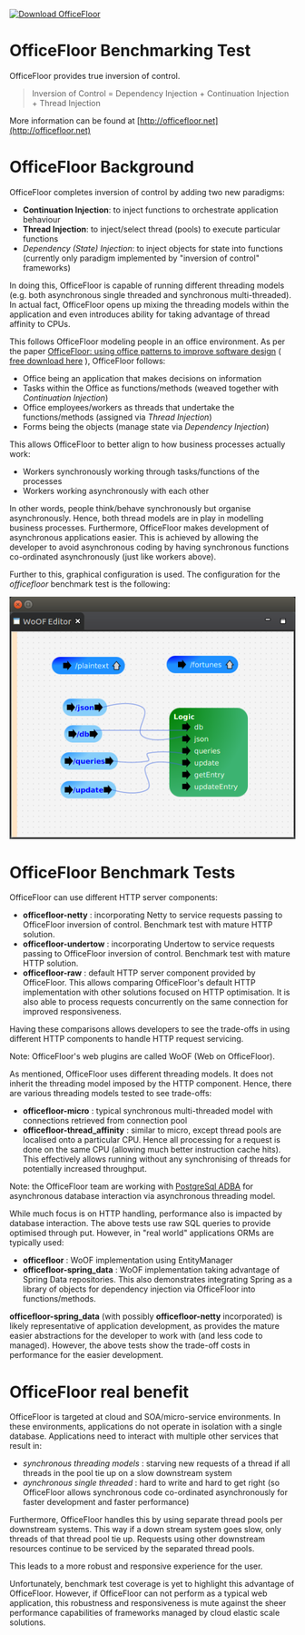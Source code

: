 [![Download OfficeFloor](https://a.fsdn.com/con/app/sf-download-button)](https://sourceforge.net/projects/officefloor/files/latest/download)

# OfficeFloor Benchmarking Test

OfficeFloor provides true inversion of control.

> Inversion of Control = Dependency Injection + Continuation Injection + Thread Injection

More information can be found at [http://officefloor.net](http://officefloor.net)


# OfficeFloor Background

OfficeFloor completes inversion of control by adding two new paradigms:

* **Continuation Injection**: to inject functions to orchestrate application behaviour
* **Thread Injection**: to inject/select thread (pools) to execute particular functions
* *Dependency (State) Injection*: to inject objects for state into functions (currently only paradigm implemented by "inversion of control" frameworks)
 
In doing this, OfficeFloor is capable of running different threading models (e.g. both asynchronous single threaded and synchronous multi-threaded).  In actual fact, OfficeFloor opens up mixing the threading models within the application and even introduces ability for taking advantage of thread affinity to CPUs.

This follows OfficeFloor modeling people in an office environment.  As per the paper [OfficeFloor: using office patterns to improve software design](http://doi.acm.org/10.1145/2739011.2739013) ( [free download here](http://www.officefloor.net/about.html) ), OfficeFloor follows:

* Office being an application that makes decisions on information
* Tasks within the Office as functions/methods (weaved together with *Continuation Injection*)
* Office employees/workers as threads that undertake the functions/methods (assigned via *Thread Injection*)
* Forms being the objects (manage state via *Dependency Injection*)

This allows OfficeFloor to better align to how business processes actually work:

* Workers synchronously working through tasks/functions of the processes
* Workers working asynchronously with each other

In other words, people think/behave synchronously but organise asynchronously.  Hence, both thread models are in play in modelling business processes.  Furthermore, OfficeFloor makes development of asynchronous applications easier.  This is achieved by allowing the developer to avoid asynchronous coding by having synchronous functions co-ordinated asynchronously (just like workers above).

Further to this, graphical configuration is used.  The configuration for the *officefloor* benchmark test is the following:

![Graphical Configuration](configuration.png "OfficeFloor graphical configuration")


# OfficeFloor Benchmark Tests

OfficeFloor can use different HTTP server components:

* **officefloor-netty** : incorporating Netty to service requests passing to OfficeFloor inversion of control.  Benchmark test with mature HTTP solution.
* **officefloor-undertow** : incorporating Undertow to service requests passing to OfficeFloor inversion of control.  Benchmark test with mature HTTP solution.
* **officefloor-raw** : default HTTP server component provided by OfficeFloor.  This allows comparing OfficeFloor's default HTTP implementation with other solutions focused on HTTP optimisation.  It is also able to process requests concurrently on the same connection for improved responsiveness.

Having these comparisons allows developers to see the trade-offs in using different HTTP components to handle HTTP request servicing.

Note: OfficeFloor's web plugins are called WoOF (Web on OfficeFloor).

As mentioned, OfficeFloor uses different threading models.  It does not inherit the threading model imposed by the HTTP component.  Hence, there are various threading models tested to see trade-offs:

* **officefloor-micro** : typical synchronous multi-threaded model with connections retrieved from connection pool
* **officefloor-thread_affinity** : similar to micro, except thread pools are localised onto a particular CPU.  Hence all processing for a request is done on the same CPU (allowing much better instruction cache hits).  This effectively allows running without any synchronising of threads for potentially increased throughput.

Note: the OfficeFloor team are working with [PostgreSql ADBA](https://github.com/pgjdbc/pgadba) for asynchronous database interaction via asynchronous threading model.

While much focus is on HTTP handling, performance also is impacted by database interaction.  The above tests use raw SQL queries to provide optimised through put.  However, in "real world" applications ORMs are typically used:

* **officefloor** : WoOF implementation using EntityManager
* **officefloor-spring_data** : WoOF implementation taking advantage of Spring Data repositories.  This also demonstrates integrating Spring as a library of objects for dependency injection via OfficeFloor into functions/methods.

**officefloor-spring_data** (with possibly **officefloor-netty** incorporated) is likely representative of application development, as provides the mature easier abstractions for the developer to work with (and less code to managed).  However, the above tests show the trade-off costs in performance for the easier development.


# OfficeFloor real benefit

OfficeFloor is targeted at cloud and SOA/micro-service environments.   In these environments, applications do not operate in isolation with a single database.  Applications need to interact with multiple other services that result in:

* *synchronous threading models* : starving new requests of a thread if all threads in the pool tie up on a slow downstream system
* *aynchronous single threaded* : hard to write and hard to get right (so OfficeFloor allows synchronous code co-ordinated asynchronously for faster development and faster performance)

Furthermore, OfficeFloor handles this by using separate thread pools per downstream systems.  This way if a down stream system goes slow, only threads of that thread pool tie up.  Requests using other downstream resources continue to be serviced by the separated thread pools.

This leads to a more robust and responsive experience for the user.

Unfortunately, benchmark test coverage is yet to highlight this advantage of OfficeFloor.  However, if OfficeFloor can not perform as a typical web application, this robustness and responsiveness is mute against the sheer performance capabilities of frameworks managed by cloud elastic scale solutions.

